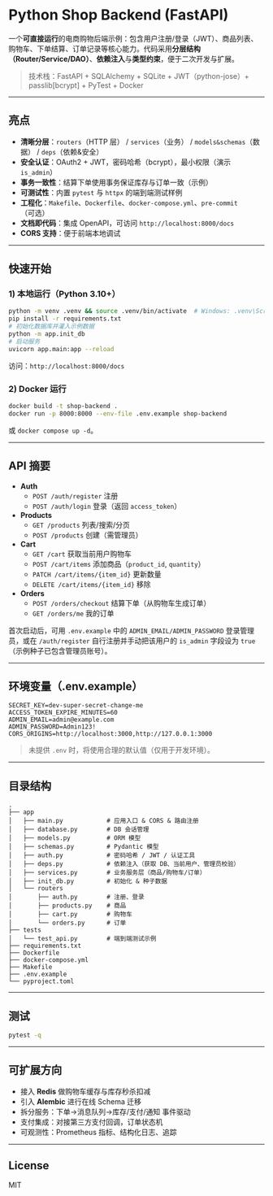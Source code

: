 # Python Shop Backend (FastAPI)

一个**可直接运行**的电商购物后端示例：包含用户注册/登录（JWT）、商品列表、购物车、下单结算、订单记录等核心能力。代码采用**分层结构（Router/Service/DAO）**、**依赖注入**与**类型约束**，便于二次开发与扩展。

> 技术栈：FastAPI + SQLAlchemy + SQLite + JWT（python-jose）+ passlib[bcrypt] + PyTest + Docker

---

## 亮点

- **清晰分层**：`routers`（HTTP 层） / `services`（业务） / `models&schemas`（数据） / `deps`（依赖&安全）
- **安全认证**：OAuth2 + JWT，密码哈希（bcrypt），最小权限（演示 `is_admin`）
- **事务一致性**：结算下单使用事务保证库存与订单一致（示例）
- **可测试性**：内置 `pytest` 与 `httpx` 的端到端测试样例
- **工程化**：`Makefile`、`Dockerfile`、`docker-compose.yml`、`pre-commit`（可选）
- **文档即代码**：集成 OpenAPI，可访问 `http://localhost:8000/docs`
- **CORS 支持**：便于前端本地调试

---

## 快速开始

### 1) 本地运行（Python 3.10+）

```bash
python -m venv .venv && source .venv/bin/activate  # Windows: .venv\Scripts\activate
pip install -r requirements.txt
# 初始化数据库并灌入示例数据
python -m app.init_db
# 启动服务
uvicorn app.main:app --reload
```

访问：`http://localhost:8000/docs`

### 2) Docker 运行

```bash
docker build -t shop-backend .
docker run -p 8000:8000 --env-file .env.example shop-backend
```

或 `docker compose up -d`。

---

## API 摘要

- **Auth**
  - `POST /auth/register` 注册
  - `POST /auth/login` 登录（返回 `access_token`）
- **Products**
  - `GET /products` 列表/搜索/分页
  - `POST /products` 创建（需管理员）
- **Cart**
  - `GET /cart` 获取当前用户购物车
  - `POST /cart/items` 添加商品（`product_id`, `quantity`）
  - `PATCH /cart/items/{item_id}` 更新数量
  - `DELETE /cart/items/{item_id}` 移除
- **Orders**
  - `POST /orders/checkout` 结算下单（从购物车生成订单）
  - `GET /orders/me` 我的订单

首次启动后，可用 `.env.example` 中的 `ADMIN_EMAIL/ADMIN_PASSWORD` 登录管理员，或在 `/auth/register` 自行注册并手动把该用户的 `is_admin` 字段设为 `true`（示例种子已包含管理员账号）。

---

## 环境变量（.env.example）

```env
SECRET_KEY=dev-super-secret-change-me
ACCESS_TOKEN_EXPIRE_MINUTES=60
ADMIN_EMAIL=admin@example.com
ADMIN_PASSWORD=Admin123!
CORS_ORIGINS=http://localhost:3000,http://127.0.0.1:3000
```

> 未提供 `.env` 时，将使用合理的默认值（仅用于开发环境）。

---

## 目录结构

```
.
├── app
│   ├── main.py            # 应用入口 & CORS & 路由注册
│   ├── database.py        # DB 会话管理
│   ├── models.py          # ORM 模型
│   ├── schemas.py         # Pydantic 模型
│   ├── auth.py            # 密码哈希 / JWT / 认证工具
│   ├── deps.py            # 依赖注入（获取 DB、当前用户、管理员校验）
│   ├── services.py        # 业务服务层（商品/购物车/订单）
│   ├── init_db.py         # 初始化 & 种子数据
│   └── routers
│       ├── auth.py        # 注册、登录
│       ├── products.py    # 商品
│       ├── cart.py        # 购物车
│       └── orders.py      # 订单
├── tests
│   └── test_api.py        # 端到端测试示例
├── requirements.txt
├── Dockerfile
├── docker-compose.yml
├── Makefile
├── .env.example
└── pyproject.toml
```

---

## 测试

```bash
pytest -q
```

---

## 可扩展方向

- 接入 **Redis** 做购物车缓存与库存秒杀扣减
- 引入 **Alembic** 进行在线 Schema 迁移
- 拆分服务：下单→消息队列→库存/支付/通知 事件驱动
- 支付集成：对接第三方支付回调，订单状态机
- 可观测性：Prometheus 指标、结构化日志、追踪

---

## License

MIT
